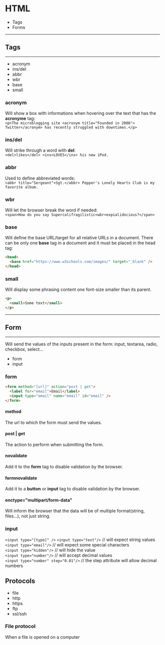 # HTML

- Tags
- Forms

---
## Tags
---
- acronym
- ins/del
- abbr
- wbr
- base
- small

### acronym

Will show a box with informations when hovering over the text that has the **acronyme** tag:  
`<p>The microblogging site <acronym title="Founded in 2006"> Twitter</acronym> has recently struggled with downtimes.</p>`

### ins/del

Will strike through a word with **del**:  
`<del>likes</del> <ins>LOVES</ins> his new iPod.`

### abbr

Used to define abbreviated words:  
`<abbr title="Sergeant">Sgt.</abbr> Pepper's Lonely Hearts Club is my favorite album.`

### wbr

Will let the browser break the word if needed:  
`<span>How do you say Supercalifragilistic<wbr>expialidocious?</span>`

### base

Will define the base URL/target for all relative URLs in a document. There can be only one **base** tag in a document and it must be placed in the head tag:

```html
<head>
  <base href="https://www.w3schools.com/images/" target="_blank" />
</head>
```

### small 

Will display some phrasing content one font-size smaller than its parent.  

```html
<p>
  <small>Some text</small>
</p>
```

---
## Form
---

Will send the values of the inputs present in the form: input, textarea, radio, checkbox, select...

- form
- input

### form
```html
<form method="[url]" action="post | get">
  <label for="email">Email</label>
  <input type="email" name="email" id="email" />
</form>
```

#### method
The url to which the form must send the values.

#### post | get
The action to perform when submitting the form.

#### novalidate 
Add it to the **form** tag to disable validation by the browser.

#### formnovalidate 
Add it to a **button** or **input** tag to disable validation by the browser.

#### enctype="multipart/form-data"
Will inform the browser that the data will be of multiple format(string, files...), not just string.

### input
`<input type="[type]" />`
`<input type="text"/>` // will expect string values  
`<input type="email"/>` // will expect some special characters  
`<input type="hidden"/>` // will hide the value  
`<input type="number"/>` // will accept decimal values  
`<input type="number" step="0.01"/>` // the step attribute will allow decimal numbers  

## Protocols

- file
- http
- https
- ftp
- ssl/ssh

### File protocol
When a file is opened on a computer